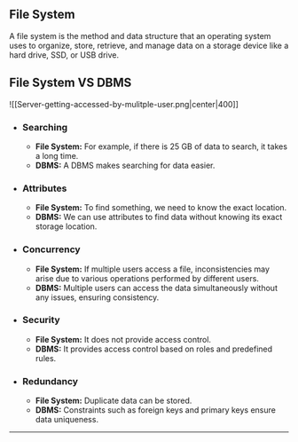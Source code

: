 ## File System
A file system is the method and data structure that an operating system uses to organize, store, retrieve, and manage data on a storage device like a hard drive, SSD, or USB drive.

## File System VS DBMS

![[Server-getting-accessed-by-mulitple-user.png|center|400]]

- ### Searching 
	- **File System:** For example, if there is 25 GB of data to search, it takes a long time.  
	- **DBMS:** A DBMS makes searching for data easier.  

- ### Attributes
	- **File System:** To find something, we need to know the exact location.
	- **DBMS:** We can use attributes to find data without knowing its exact storage location.

- ### Concurrency  
	- **File System:** If multiple users access a file, inconsistencies may arise due to various operations performed by different users.  
	-  **DBMS:** Multiple users can access the data simultaneously without any issues, ensuring consistency.  

- ### Security  
	-  **File System:** It does not provide access control.  
	- **DBMS:** It provides access control based on roles and predefined rules.  

 - ### Redundancy  
	-  **File System:** Duplicate data can be stored.  
	- **DBMS:** Constraints such as foreign keys and primary keys ensure data uniqueness.

---
